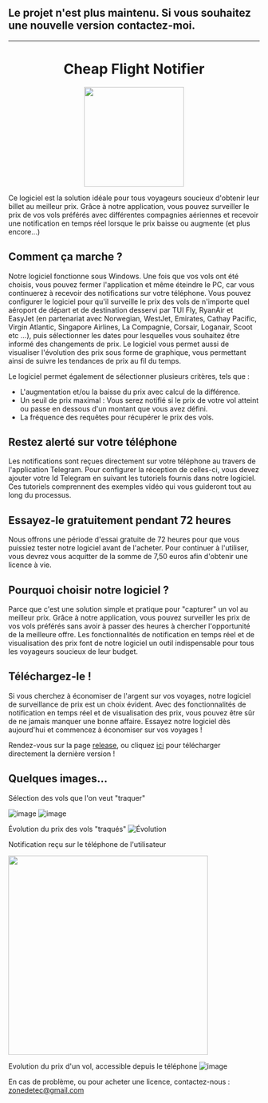 ## Le projet n'est plus maintenu. Si vous souhaitez une nouvelle version contactez-moi.

--------------------

<h1 align="center">Cheap Flight Notifier</h1>

<p align="center">
  <img width="200" height="200" src="https://user-images.githubusercontent.com/56195432/233740093-1e9f2f45-52f3-44fe-8509-42bc6d5643ea.jpg">
</p>

Ce logiciel est la solution idéale pour tous voyageurs soucieux d'obtenir leur billet au meilleur prix.
Grâce à notre application, vous pouvez surveiller le prix de vos vols préférés avec différentes compagnies aériennes et recevoir une notification en temps réel lorsque le prix baisse ou augmente (et plus encore...)

## Comment ça marche ?
Notre logiciel fonctionne sous Windows. Une fois que vos vols ont été choisis, vous pouvez fermer l'application et même éteindre le PC, car vous continuerez à recevoir des notifications sur votre téléphone. Vous pouvez configurer le logiciel pour qu'il surveille le prix des vols de n'importe quel aéroport de départ et de destination desservi par TUI Fly, RyanAir et EasyJet (en partenariat avec Norwegian, WestJet, Emirates, Cathay Pacific, Virgin Atlantic, Singapore Airlines, La Compagnie, Corsair, Loganair, Scoot etc ...), puis sélectionner les dates pour lesquelles vous souhaitez être informé des changements de prix.
Le logiciel vous permet aussi de visualiser l'évolution des prix sous forme de graphique, vous permettant ainsi de suivre les tendances de prix au fil du temps.

Le logiciel permet également de sélectionner plusieurs critères, tels que :
- L'augmentation et/ou la baisse du prix avec calcul de la différence.
- Un seuil de prix maximal : Vous serez notifié si le prix de votre vol atteint ou passe en dessous d'un montant que vous avez défini.
- La fréquence des requêtes pour récupérer le prix des vols. 

## Restez alerté sur votre téléphone
Les notifications sont reçues directement sur votre téléphone au travers de l'application Telegram. Pour configurer la réception de celles-ci, vous devez ajouter votre Id Telegram en suivant les tutoriels fournis dans notre logiciel. Ces tutoriels comprennent des exemples vidéo qui vous guideront tout au long du processus.

## Essayez-le gratuitement pendant 72 heures
Nous offrons une période d'essai gratuite de 72 heures pour que vous puissiez tester notre logiciel avant de l'acheter. 
Pour continuer à l'utiliser, vous devrez vous acquitter de la somme de 7,50 euros afin d'obtenir une licence à vie.

## Pourquoi choisir notre logiciel ?
Parce que c'est une solution simple et pratique pour "capturer" un vol au meilleur prix. Grâce à notre application, vous pouvez surveiller les prix de vos vols préférés sans avoir à passer des heures à chercher l'opportunité de la meilleure offre. Les fonctionnalités de notification en temps réel et de visualisation des prix font de notre logiciel un outil indispensable pour tous les voyageurs soucieux de leur budget.

## Téléchargez-le !
Si vous cherchez à économiser de l'argent sur vos voyages, notre logiciel de surveillance de prix est un choix évident. 
Avec des fonctionnalités de notification en temps réel et de visualisation des prix, vous pouvez être sûr de ne jamais manquer une bonne affaire. 
Essayez notre logiciel dès aujourd'hui et commencez à économiser sur vos voyages !

Rendez-vous sur la page [release](https://github.com/zonetecde/Cheap-Flight-Notifier/releases/tag/Release), ou cliquez [ici](https://github.com/zonetecde/Cheap-Flight-Notifier/releases/download/Release/Cheap.Flight.Notifier.exe) pour télécharger directement la dernière version !

## Quelques images...

Sélection des vols que l'on veut "traquer"

![image](https://github.com/zonetecde/Cheap-Flight-Notifier/assets/56195432/bc69d5fe-f489-4edf-bcd8-268e33e9116e)
![image](https://github.com/zonetecde/Cheap-Flight-Notifier/assets/56195432/ce1e32cb-3000-4a05-8cb1-78593fba13e2)

Évolution du prix des vols "traqués"
![Évolution](https://github.com/zonetecde/Cheap-Flight-Notifier/assets/56195432/952dd337-f558-4a18-82b7-d18844117ba9)

Notification reçu sur le téléphone de l'utilisateur

<img src="https://user-images.githubusercontent.com/56195432/234072256-0ff6c9e4-14fe-432a-89e3-1e6d2c027b06.jpg" width="400" />

Evolution du prix d'un vol, accessible depuis le téléphone
![image](https://github.com/zonetecde/Cheap-Flight-Notifier/assets/56195432/d0b55fe6-afd5-445f-9981-f2107cec8f9d)


En cas de problème, ou pour acheter une licence, contactez-nous : zonedetec@gmail.com
